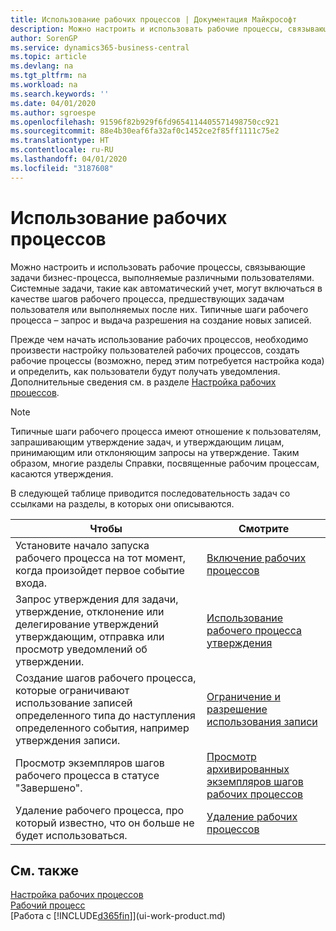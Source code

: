 ```yaml
---
title: Использование рабочих процессов | Документация Майкрософт
description: Можно настроить и использовать рабочие процессы, связывающие задачи бизнес-процесса, выполняемые различными пользователями. Системные задачи, такие как автоматический учет, могут включаться в качестве шагов рабочего процесса, предшествующих задачам пользователя или выполняемых после них. Типичные шаги рабочего процесса – запрос и выдача разрешения на создание новых записей.
author: SorenGP
ms.service: dynamics365-business-central
ms.topic: article
ms.devlang: na
ms.tgt_pltfrm: na
ms.workload: na
ms.search.keywords: ''
ms.date: 04/01/2020
ms.author: sgroespe
ms.openlocfilehash: 91596f82b929f6fd9654114405571498750cc921
ms.sourcegitcommit: 88e4b30eaf6fa32af0c1452ce2f85ff1111c75e2
ms.translationtype: HT
ms.contentlocale: ru-RU
ms.lasthandoff: 04/01/2020
ms.locfileid: "3187608"
---
```

# <a name="using-workflows"></a>Использование рабочих процессов
Можно настроить и использовать рабочие процессы, связывающие задачи бизнес-процесса, выполняемые различными пользователями. Системные задачи, такие как автоматический учет, могут включаться в качестве шагов рабочего процесса, предшествующих задачам пользователя или выполняемых после них. Типичные шаги рабочего процесса – запрос и выдача разрешения на создание новых записей.  

 Прежде чем начать использование рабочих процессов, необходимо произвести настройку пользователей рабочих процессов, создать рабочие процессы (возможно, перед этим потребуется настройка кода) и определить, как пользователи будут получать уведомления. Дополнительные сведения см. в разделе [Настройка рабочих процессов](across-set-up-workflows.md).  

> [!NOTE]  
>  Типичные шаги рабочего процесса имеют отношение к пользователям, запрашивающим утверждение задач, и утверждающим лицам, принимающим или отклоняющим запросы на утверждение. Таким образом, многие разделы Справки, посвященные рабочим процессам, касаются утверждения.  

 В следующей таблице приводится последовательность задач со ссылками на разделы, в которых они описываются.  

|**Чтобы**|**Смотрите**|  
|------------|-------------|  
|Установите начало запуска рабочего процесса на тот момент, когда произойдет первое событие входа.|[Включение рабочих процессов](across-how-to-enable-workflows.md)|  
|Запрос утверждения для задачи, утверждение, отклонение или делегирование утверждений утверждающим, отправка или просмотр уведомлений об утверждении.|[Использование рабочего процесса утверждения](across-how-use-approval-workflows.md)|  
|Создание шагов рабочего процесса, которые ограничивают использование записей определенного типа до наступления определенного события, например утверждения записи.|[Ограничение и разрешение использования записи](across-how-to-restrict-and-allow-usage-of-a-record.md)|  
|Просмотр экземпляров шагов рабочего процесса в статусе "Завершено".|[Просмотр архивированных экземпляров шагов рабочих процессов](across-how-to-view-archived-workflow-step-instances.md)|  
|Удаление рабочего процесса, про который известно, что он больше не будет использоваться.|[Удаление рабочих процессов](across-how-to-delete-workflows.md)|  

## <a name="see-also"></a>См. также  
[Настройка рабочих процессов](across-set-up-workflows.md)   
[Рабочий процесс](across-workflow.md)   
[Работа с [!INCLUDE[d365fin](includes/d365fin_md.md)]](ui-work-product.md)
